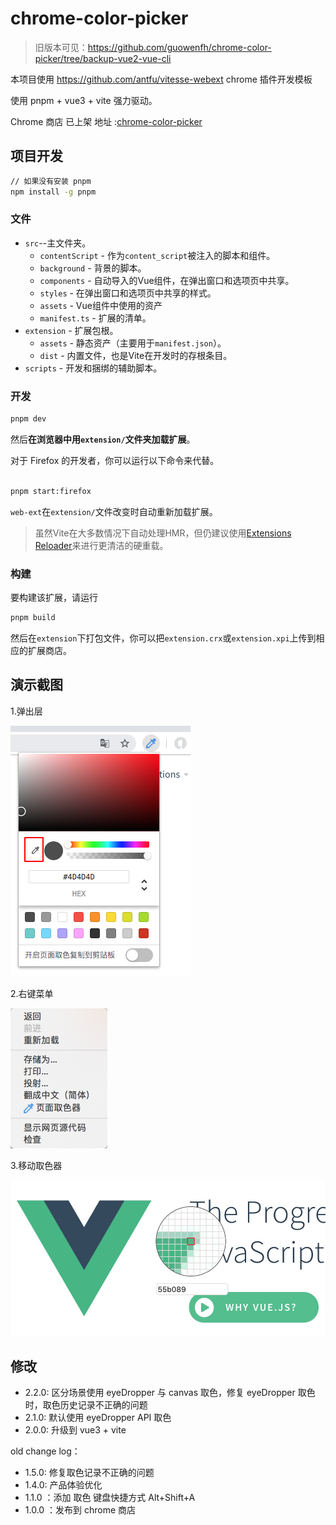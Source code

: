 # chrome-color-picker

> 旧版本可见：https://github.com/guowenfh/chrome-color-picker/tree/backup-vue2-vue-cli

本项目使用 https://github.com/antfu/vitesse-webext chrome 插件开发模板

使用 pnpm + vue3 + vite 强力驱动。


Chrome 商店 已上架 地址 :[chrome-color-picker](https://chrome.google.com/webstore/detail/chrome-color-picker/ojaclcbknieckfcapcbifaijoocfmpaj?hl=zh-CN)

## 项目开发

```bash
// 如果没有安装 pnpm
npm install -g pnpm
```
### 文件

- `src`--主文件夹。
  - `contentScript` - 作为`content_script`被注入的脚本和组件。
  - `background` - 背景的脚本。
  - `components` - 自动导入的Vue组件，在弹出窗口和选项页中共享。
  - `styles` - 在弹出窗口和选项页中共享的样式。
  - `assets` - Vue组件中使用的资产
  - `manifest.ts` - 扩展的清单。
- `extension` - 扩展包根。
  - `assets` - 静态资产（主要用于`manifest.json`）。
  - `dist` - 内置文件，也是Vite在开发时的存根条目。
- `scripts` - 开发和捆绑的辅助脚本。

### 开发

```bash
pnpm dev
```

然后**在浏览器中用`extension/`文件夹加载扩展**。

对于 Firefox 的开发者，你可以运行以下命令来代替。

```bash

pnpm start:firefox
```

`web-ext`在`extension/`文件改变时自动重新加载扩展。

> 虽然Vite在大多数情况下自动处理HMR，但仍建议使用[Extensions Reloader](https://chrome.google.com/webstore/detail/fimgfedafeadlieiabdeeaodndnlbhid)来进行更清洁的硬重载。

### 构建

要构建该扩展，请运行

```bash
pnpm build
```

然后在`extension`下打包文件，你可以把`extension.crx`或`extension.xpi`上传到相应的扩展商店。

## 演示截图

1.弹出层

![pouup](./src/assets/demo/popup.png)

2.右键菜单

![contextMenu](./src/assets/demo/contextMenu.png)

3.移动取色器

![active](./src/assets/demo/active.png)


## 修改

- 2.2.0: 区分场景使用 eyeDropper 与 canvas 取色，修复 eyeDropper 取色时，取色历史记录不正确的问题
- 2.1.0: 默认使用 eyeDropper API 取色
- 2.0.0: 升级到 vue3 + vite 

old change log：

- 1.5.0: 修复取色记录不正确的问题
- 1.4.0: 产品体验优化
- 1.1.0 ：添加 取色 键盘快捷方式 Alt+Shift+A
- 1.0.0 ：发布到 chrome 商店



